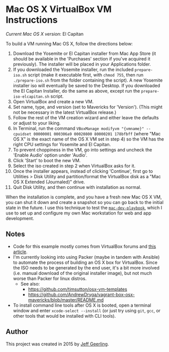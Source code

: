# Mac OS X VirtualBox VM Instructions

*Current Mac OS X version*: El Capitan

To build a VM running Mac OS X, follow the directions below:

  1. Download the Yosemite or El Capitan installer from Mac App Store (it should be available in the 'Purchases' section if you've acquired it previously). The installer will be placed in your Applications folder.
  2. If you downloaded the Yosemite installer, run the included `prepare-iso.sh` script (make it executable first, with `chmod 755`, then run `./prepare-iso.sh` from the folder containing the script).  A new Yosemite installer iso will eventually be saved to the Desktop.  If you downloaded the El Capitan Installer, do the same as above, except run the `prepare-iso-elcapitan.sh` script.
  3. Open VirtualBox and create a new VM.
  4. Set name, type, and version (set to Mavericks for 'Version').  (This might not be necessary in the latest VirtualBox release.)
  5. Follow the rest of the VM creation wizard and either leave the defaults or adjust to your liking.
  6. In Terminal, run the command `VBoxManage modifyvm "{vmname}" --cpuidset 00000001 000306a9 00020800 80000201 178bfbff` (where "Mac OS X" is the exact name of the OS X VM set in step 4) so the VM has the right CPU settings for Yosemite and El Capitan.
  7. To prevent choppiness in the VM, go into settings and uncheck the 'Enable Audio' option under 'Audio'.
  8. Click 'Start' to boot the new VM.
  9. Select the iso created in step 2 when VirtualBox asks for it.
  10. Once the installer appears, instead of clicking 'Continue', first go to Utilities > Disk Utility and partition/format the VirtualBox disk as a "Mac OS X Extended (Journaled)" drive.
  11. Quit Disk Utility, and then continue with installation as normal.

When the installation is complete, and you have a fresh new Mac OS X VM, you can shut it down and create a snapshot so you can go back to the initial state in the future. I use this technique to test the [`mac-dev-playbook`](https://github.com/geerlingguy/mac-dev-playbook), which I use to set up and configure my own Mac workstation for web and app development.

## Notes

  - Code for this example mostly comes from VirtualBox forums and [this article](http://sqar.blogspot.de/2014/10/installing-yosemite-in-virtualbox.html).
  - I'm currently looking into using Packer (maybe in tandem with Ansible) to automate the process of building an OS X box for VirtualBox. Since the ISO needs to be generated by the end user, it's a bit more involved (i.e. manual download of the original installer image), but not much worse than Packer for linux distros.
    - See also:
      - https://github.com/timsutton/osx-vm-templates
      - https://github.com/AndrewDryga/vagrant-box-osx-mavericks/blob/master/README.md
  - To install command line tools after OS X is booted, open a terminal window and enter `xcode-select --install` (or just try using `git`, `gcc`, or other tools that would be installed with CLI tools).

## Author

This project was created in 2015 by [Jeff Geerling](http://jeffgeerling.com/).
